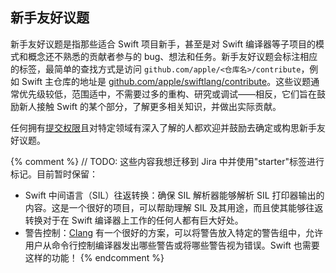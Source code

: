 ## 新手友好议题

新手友好议题是指那些适合 Swift 项目新手，甚至是对 Swift 编译器等子项目的模式和概念还不熟悉的贡献者参与的 bug、想法和任务。新手友好议题会标注相应的标签，最简单的查找方式是访问 `github.com/apple/<仓库名>/contribute`，例如 Swift 主仓库的地址是 [github.com/apple/swiftlang/contribute](https://github.com/swiftlang/swift/contribute)。这些议题通常优先级较低，范围适中，不需要过多的重构、研究或调试——相反，它们旨在鼓励新人接触 Swift 的某个部分，了解更多相关知识，并做出实际贡献。

任何拥有[提交权限](#commit-access)且对特定领域有深入了解的人都欢迎并鼓励去确定或构思新手友好议题。

{% comment %}
    // TODO: 这些内容我想迁移到 Jira 中并使用"starter"标签进行标记。目前暂时保留：

* Swift 中间语言（SIL）往返转换：确保 SIL 解析器能够解析 SIL 打印器输出的内容。这是一个很好的项目，可以帮助理解 SIL 及其用途，而且使其能够往返转换对于在 Swift 编译器上工作的任何人都有巨大好处。
* 警告控制：[Clang](http://clang.llvm.org) 有一个很好的方案，可以将警告放入特定的警告组中，允许用户从命令行控制编译器发出哪些警告或将哪些警告视为错误。Swift 也需要这样的功能！
{% endcomment %}
